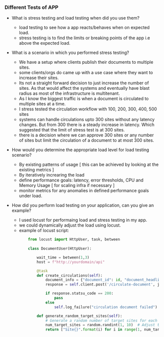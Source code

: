 ### Different Tests of APP
- What is stress testing and load testing when did you use them?
    - load testing to see how a app reacts/behaves when on expected load.
    - stress testing is to find the limits or breaking points of the app i.e above the expected load.

- What is a scenario in which you performed stress testing? 
    - We have a setup where clients publish their documents to multiple sites.
    - some clients/orgs do came up with a use case where they want to increase their sites.
    - Its not a straight forward decision to just increase the number of sites. As that would affect the systems and eventually have blast radius as most of the infrastructure is multitenant. 
    - As I know the biggest traffic is when a document is circulated to multiple sites at a time. 
    - I stress tested the circulation workflow with 100, 200, 300, 400, 500 sites
    - systems can handle circulations upto 300 sites without any latency changes. But from 300 there is a steady increase in latency. Which suggested that the limit of stress test is at 300 sites. 
    - there is a decision where we can approve 300 sites or any number of sites but limit the circulation of a document to at most 300 sites.

- How would you determine the appropriate load level for load testing scenario?
    - By existing patterns of usage [ this can be achieved by looking at the existing metrics ]
    - By iteratively increaring the load
    - define performance goals: latency, error thresholds, CPU and Memory Usage [ for scaling infra if necessary ]
    - monitor metrics for any anomalies in defined performance goals under load. 

- How did you perform load testing on your application, can you give an example?
    - I used locust for performaing load and stress testing in my app.
    - we could dynamically adjust the load using locust. 
    - example of locust script: 
        ```python
            from locust import HttpUser, task, between 
            
            class DocumentUser(HttpUser):

                wait_time = between(1,3)
                host = f"http://yourdomain/api"

                @task
                def create_circulations(self):
                    document_info = {"document_id": id, "document_headline": headline, "target_sites": self.generate_randomPtarget_sites()}
                    response = self.client.post('/circulate-document', json=document_info)

                    if response.statsu_code == 200:
                        pass
                    else        
                        self.log_failure("circulation document failed")                

                def generate_random_target_sites(self):
                    # Generate a random number of target sites for each user
                    num_target_sites = random.randint(1, 10)  # Adjust the range as needed
                    return ["Site{}".format(i) for i in range(1, num_target_sites + 1)]
                        
                    
        ```

 